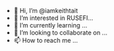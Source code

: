 - 👋 Hi, I’m @iamkeithtait
- 👀 I’m interested in RUSEFI...
- 🌱 I’m currently learning ...
- 💞️ I’m looking to collaborate on ...
- 📫 How to reach me ...

<!---
iamkeithtait/iamkeithtait is a ✨ special ✨ repository because its `README.md` (this file) appears on your GitHub profile.
You can click the Preview link to take a look at your changes.
--->

